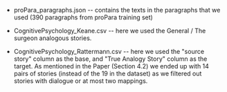 * proPara_paragraphs.json -- contains the texts in the paragraphs that we used (390 paragraphs from proPara training set)

* CognitivePsychology_Keane.csv -- here we used the General / The surgeon analogous stories.

* CognitivePsychology_Rattermann.csv -- here we used the "source story" column as the base, and "True Analogy Story" column as the target.
As mentioned in the Paper (Section 4.2) we ended up with 14 pairs of stories (instead of the 19 in the dataset)
as we filtered out stories with dialogue or at most two mappings.